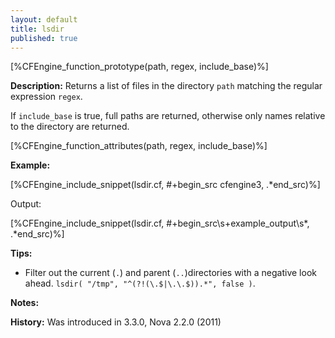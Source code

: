 ```yaml
---
layout: default
title: lsdir
published: true
---
```


[%CFEngine_function_prototype(path, regex, include_base)%]

**Description:** Returns a list of files in the directory `path` matching the regular expression `regex`.

If `include_base` is true, full paths are returned, otherwise only names
relative to the directory are returned.

[%CFEngine_function_attributes(path, regex, include_base)%]

**Example:**

[%CFEngine_include_snippet(lsdir.cf, #\+begin_src cfengine3, .*end_src)%]

Output:

[%CFEngine_include_snippet(lsdir.cf, #\+begin_src\s+example_output\s*, .*end_src)%]

**Tips:**

* Filter out the current (```.```) and parent (```..```)directories with a
  negative look ahead. ```lsdir( "/tmp", "^(?!(\.$|\.\.$)).*", false )```.

**Notes:**

 **History:** Was introduced in 3.3.0, Nova 2.2.0 (2011)
